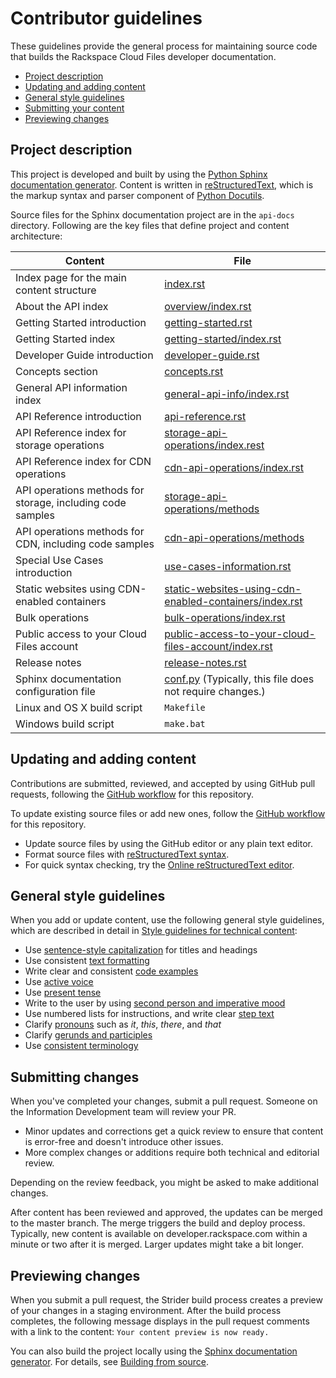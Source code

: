 # Contributor guidelines

These guidelines provide the general process for maintaining source code that
builds the Rackspace Cloud Files developer documentation.

- [Project description](#project-description)
- [Updating and adding content](#updating-and-adding-content)
- [General style guidelines](#general-style-guidelines)
- [Submitting your content](#submitting-changes)
- [Previewing changes](#previewing-changes)

## Project description
<!-- Provide as little or as much information about architecture as needed to
help contributors figure out which file to update.-->

This project is developed and built by using the
[Python Sphinx documentation generator](http://sphinx-doc.org/).
Content is written in [reStructuredText](http://sphinx-doc.org/rest.html),
which is the markup syntax and parser component of
[Python Docutils](http://docutils.sourceforge.net/index.html).

Source files for the Sphinx documentation project are in the ``api-docs``
directory. Following are the key files that define project and content
architecture:

<!--table-->
Content | File
--- | ---
|Index page for the main content structure| [index.rst](https://github.com/rackerlabs/docs-cloud-files/blob/master/api-docs/index.rst)
|About the API index| [overview/index.rst](https://github.com/rackerlabs/docs-cloud-files/blob/master/api-docs/overview/index.rst)
|Getting Started introduction| [getting-started.rst](https://github.com/rackerlabs/docs-cloud-files/blob/master/api-docs/getting-started.rst)
|Getting Started index|[getting-started/index.rst](https://github.com/rackerlabs/docs-cloud-files/blob/master/api-docs/getting-started/index.rst)
|Developer Guide introduction|[developer-guide.rst](https://github.com/rackerlabs/docs-cloud-files/blob/master/api-docs/developer-guide.rst)
|Concepts section| [concepts.rst](https://github.com/rackerlabs/docs-cloud-files/blob/master/api-docs/concepts.rst)
|General API information index|[general-api-info/index.rst](https://github.com/rackerlabs/docs-cloud-files/blob/master/api-docs/general-api-info/index.rst)
|API Reference introduction|[api-reference.rst](https://github.com/rackerlabs/docs-cloud-files/blob/master/api-docs/api-reference.rst)
|API Reference index for storage operations|[storage-api-operations/index.rest](https://github.com/rackerlabs/docs-cloud-files/blob/master/api-docs/storage-api-operations/index.rst)
|API Reference index for CDN operations|[cdn-api-operations/index.rst](https://github.com/rackerlabs/docs-cloud-files/blob/master/api-docs/cdn-api-operations/index.rst)
|API operations methods for storage, including code samples|[storage-api-operations/methods](https://github.com/rackerlabs/docs-cloud-files/tree/master/api-docs/storage-api-operations/methods)
|API operations methods for CDN, including code samples|[cdn-api-operations/methods](https://github.com/rackerlabs/docs-cloud-files/tree/master/api-docs/cdn-api-operations/methods)
|Special Use Cases introduction|[use-cases-information.rst](https://github.com/rackerlabs/docs-cloud-files/blob/master/api-docs/use-cases-information.rst)
|Static websites using CDN-enabled containers|[static-websites-using-cdn-enabled-containers/index.rst](https://github.com/rackerlabs/docs-cloud-files/blob/master/api-docs/static-websites-using-cdn-enabled-containers/index.rst)
|Bulk operations|[bulk-operations/index.rst](https://github.com/rackerlabs/docs-cloud-files/blob/master/api-docs/bulk-operations/index.rst)
|Public access to your Cloud Files account|[public-access-to-your-cloud-files-account/index.rst](https://github.com/rackerlabs/docs-cloud-files/blob/master/api-docs/public-access-to-your-cloud-files-account/index.rst)
|Release notes|[release-notes.rst](https://github.com/rackerlabs/docs-cloud-files/blob/master/api-docs/release-notes.rst)
|Sphinx documentation configuration file| [conf.py](https://github.com/rackerlabs/docs-cloud-files/blob/master/api-docs/conf.py) (Typically, this file does not require changes.)
|Linux and OS X build script|``Makefile``|
|Windows build script|``make.bat``|
<!--endtable-->

## Updating and adding content

Contributions are submitted, reviewed, and accepted by using GitHub
pull requests, following the [GitHub workflow](GITHUBING.md) for this
repository.

To update existing source files or add new ones, follow the
[GitHub workflow](GITHUBING.md) for this repository.

* Update source files by using the GitHub editor or any plain text editor.
* Format source files with
  [reStructuredText syntax](http://www.sphinx-doc.org/en/stable/rest.html).
* For quick syntax checking, try the
[Online reStructuredText editor](http://rst.ninjs.org/).

## General style guidelines

When you add or update content, use the following general style guidelines,
which are described in detail in [Style guidelines for technical content](https://github.com/rackerlabs/docs-rackspace/blob/master/doc/style-guide/README.md):

- Use [sentence-style capitalization](https://github.com/rackerlabs/docs-rackspace/blob/master/doc/style-guide/a-l-style-guidelines.md#guidelines-for-sentence-style-capitalization) for titles and headings
- Use consistent [text formatting](https://github.com/rackerlabs/docs-rackspace/blob/master/doc/style-guide/m-z-style-guidelines.md#text-formatting)
- Write clear and consistent [code examples](https://github.com/rackerlabs/docs-rackspace/blob/master/doc/style-guide/a-l-style-guidelines.md#code-examples)
- Use [active voice](https://github.com/rackerlabs/docs-rackspace/blob/master/doc/style-guide/basic-writing-guidelines.md#use-active-voice)
- Use [present tense](https://github.com/rackerlabs/docs-rackspace/blob/master/doc/style-guide/basic-writing-guidelines.md#use-present-tense)
- Write to the user by using [second person and imperative mood](https://github.com/rackerlabs/docs-rackspace/blob/master/doc/style-guide/basic-writing-guidelines.md#write-to-the-user-by-using-second-person-and-imperative-mood)
- Use numbered lists for instructions, and write clear [step text](https://github.com/rackerlabs/docs-rackspace/blob/master/doc/style-guide/m-z-style-guidelines.md#procedural-steps)
- Clarify [pronouns](https://github.com/rackerlabs/docs-rackspace/blob/master/doc/style-guide/basic-writing-guidelines.md#clarify-pronouns) such as *it*, *this*, *there*, and *that*
- Clarify [gerunds and participles](https://github.com/rackerlabs/docs-rackspace/blob/master/doc/style-guide/basic-writing-guidelines.md#clarify-gerunds-and-participles)
- Use [consistent terminology](https://github.com/rackerlabs/docs-rackspace/blob/master/doc/style-guide/basic-writing-guidelines.md#use-consistent-terminology)

<!-- Adding build from source guidelines until we can provide a link to
automated gh-pages output, or to the staging URL that Ash is working on. -->

## Submitting changes

When you've completed your changes, submit a pull request. Someone on the
Information Development team will review your PR.

- Minor updates and corrections get a quick review to ensure that content is
  error-free and doesn't introduce other issues.
- More complex changes or additions require both technical and editorial
  review.

Depending on the review feedback, you might be asked to make additional
changes.

After content has been reviewed and approved, the updates can be merged to the
master branch. The merge triggers the build and deploy process. Typically, new
content is available on developer.rackspace.com within a minute or two after it
is merged. Larger updates might take a bit longer.

## Previewing changes

When you submit a pull request, the Strider build process creates
a preview of your changes in a staging environment. After the build
process completes, the following message displays in the pull request
comments with a link to the content: ``Your content preview is now ready.``

You can also build the project locally using the
[Sphinx documentation generator](http://sphinx-doc.org/). For details, see
[Building from source](https://github.com/rackerlabs/docs-rackspace/blob/master/doc/tools/build-from-source.rst).
